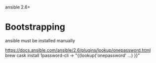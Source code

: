 ansible 2.6+

# Bootstrapping
ansible must be installed manually


https://docs.ansible.com/ansible/2.6/plugins/lookup/onepassword.html
brew cask install 1password-cli -> "{{lookup('onepassword' ...) }}"
